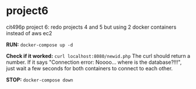# project6
cit496p project 6: redo projects 4 and 5 but using 2 docker containers instead of aws ec2

**RUN:** `docker-compose up -d`

**Check if it worked:** `curl localhost:8080/newid.php`
The curl should return a number. If it says "Connection error: Noooo... where is the database?!!!", just wait a few seconds for both containers to connect to each other. 

**STOP:** `docker-compose down`
